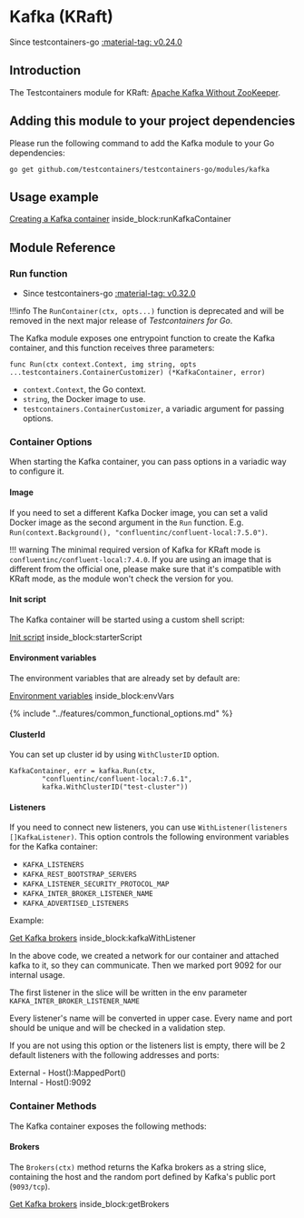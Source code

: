 # Kafka (KRaft)

Since testcontainers-go <a href="https://github.com/testcontainers/testcontainers-go/releases/tag/v0.24.0"><span class="tc-version">:material-tag: v0.24.0</span></a>

## Introduction

The Testcontainers module for KRaft: [Apache Kafka Without ZooKeeper](https://developer.confluent.io/learn/kraft).

## Adding this module to your project dependencies

Please run the following command to add the Kafka module to your Go dependencies:

```
go get github.com/testcontainers/testcontainers-go/modules/kafka
```

## Usage example

<!--codeinclude-->
[Creating a Kafka container](../../modules/kafka/examples_test.go) inside_block:runKafkaContainer
<!--/codeinclude-->

## Module Reference

### Run function

- Since testcontainers-go <a href="https://github.com/testcontainers/testcontainers-go/releases/tag/v0.32.0"><span class="tc-version">:material-tag: v0.32.0</span></a>

!!!info
    The `RunContainer(ctx, opts...)` function is deprecated and will be removed in the next major release of _Testcontainers for Go_.

The Kafka module exposes one entrypoint function to create the Kafka container, and this function receives three parameters:

```golang
func Run(ctx context.Context, img string, opts ...testcontainers.ContainerCustomizer) (*KafkaContainer, error)
```

- `context.Context`, the Go context.
- `string`, the Docker image to use.
- `testcontainers.ContainerCustomizer`, a variadic argument for passing options.

### Container Options

When starting the Kafka container, you can pass options in a variadic way to configure it.

#### Image

If you need to set a different Kafka Docker image, you can set a valid Docker image as the second argument in the `Run` function.
E.g. `Run(context.Background(), "confluentinc/confluent-local:7.5.0")`.

!!! warning
    The minimal required version of Kafka for KRaft mode is `confluentinc/confluent-local:7.4.0`. If you are using an image that
    is different from the official one, please make sure that it's compatible with KRaft mode, as the module won't check
    the version for you.

#### Init script

The Kafka container will be started using a custom shell script:

<!--codeinclude-->
[Init script](../../modules/kafka/kafka.go) inside_block:starterScript
<!--/codeinclude-->

#### Environment variables

The environment variables that are already set by default are:

<!--codeinclude-->
[Environment variables](../../modules/kafka/kafka.go) inside_block:envVars
<!--/codeinclude-->

{% include "../features/common_functional_options.md" %}


#### ClusterId

You can set up cluster id by using `WithClusterID` option.

```
KafkaContainer, err = kafka.Run(ctx,
		"confluentinc/confluent-local:7.6.1",
		kafka.WithClusterID("test-cluster"))
```

#### Listeners

If you need to connect new listeners, you can use `WithListener(listeners []KafkaListener)`. 
This option controls the following environment variables for the Kafka container: 
- `KAFKA_LISTENERS`
- `KAFKA_REST_BOOTSTRAP_SERVERS`
- `KAFKA_LISTENER_SECURITY_PROTOCOL_MAP`
- `KAFKA_INTER_BROKER_LISTENER_NAME`
- `KAFKA_ADVERTISED_LISTENERS`

Example:

<!--codeinclude-->
[Get Kafka brokers](../../modules/kafka/kafka_test.go) inside_block:kafkaWithListener
<!--/codeinclude-->

In the above code, we created a network for our container and attached kafka to it, so they can communicate. Then we marked port 9092 for our internal usage.

The first listener in the slice will be written in the env parameter `KAFKA_INTER_BROKER_LISTENER_NAME`  

Every listener's name will be converted in upper case. Every name and port should be unique and will be checked in a validation step.

If you are not using this option or the listeners list is empty, there will be 2 default listeners with the following addresses and ports:

External - Host():MappedPort()  
Internal - Host():9092

### Container Methods

The Kafka container exposes the following methods:

#### Brokers

The `Brokers(ctx)` method returns the Kafka brokers as a string slice, containing the host and the random port defined by Kafka's public port (`9093/tcp`).

<!--codeinclude-->
[Get Kafka brokers](../../modules/kafka/kafka_test.go) inside_block:getBrokers
<!--/codeinclude-->